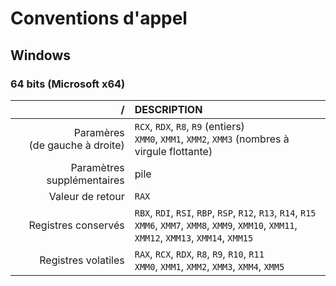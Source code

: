 # Conventions d'appel

## Windows

### 64 bits (Microsoft x64)

|/|DESCRIPTION|
|--:|:--|
|Paramères<br>(de gauche à droite)|`RCX`, `RDX`, `R8`, `R9` (entiers)<br>`XMM0`, `XMM1`, `XMM2`, `XMM3` (nombres à virgule flottante)|
|Paramètres supplémentaires|pile|
|Valeur de retour|`RAX`|
|Registres conservés|`RBX`, `RDI`, `RSI`, `RBP`, `RSP`, `R12`, `R13`, `R14`, `R15`<br>`XMM6`, `XMM7`, `XMM8`, `XMM9`, `XMM10`, `XMM11`, `XMM12`, `XMM13`, `XMM14`, `XMM15`|
|Registres volatiles|`RAX`, `RCX`, `RDX`, `R8`, `R9`, `R10`, `R11`<br>`XMM0`, `XMM1`, `XMM2`, `XMM3`, `XMM4`, `XMM5`|
